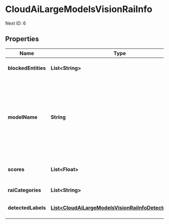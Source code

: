 

# CloudAiLargeModelsVisionRaiInfo

Next ID: 6

## Properties

| Name | Type | Description | Notes |
|------------ | ------------- | ------------- | -------------|
|**blockedEntities** | **List&lt;String&gt;** | List of blocked entities from the blocklist if it is detected. |  [optional] |
|**modelName** | **String** | The model name used to indexing into the RaiFilterConfig map. Would either be one of imagegeneration@002-006, imagen-3.0-... api endpoint names, or internal names used for mapping to different filter configs (genselfie, ai_watermark) than its api endpoint. |  [optional] |
|**scores** | **List&lt;Float&gt;** | List of rai scores mapping to the rai categories. Rounded to 1 decimal place. |  [optional] |
|**raiCategories** | **List&lt;String&gt;** | List of rai categories&#39; information to return |  [optional] |
|**detectedLabels** | [**List&lt;CloudAiLargeModelsVisionRaiInfoDetectedLabels&gt;**](CloudAiLargeModelsVisionRaiInfoDetectedLabels.md) | The list of detected labels for different rai categories. |  [optional] |



